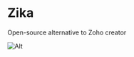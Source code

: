 # Zika
Open-source alternative to Zoho creator

![Alt](https://repobeats.axiom.co/api/embed/090e92e7eb06a4ed95244adfe82f26490c6e1f15.svg "Repobeats analytics image")
